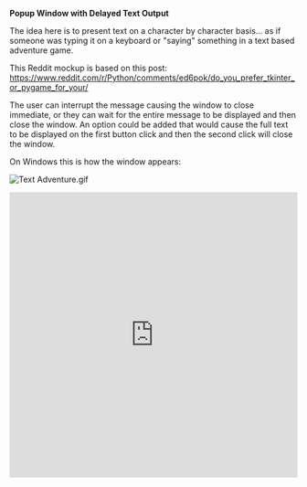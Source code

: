 **Popup Window with Delayed Text Output**

The idea here is to present text on a character by character basis... as if someone was typing it on a keyboard or "saying" something in a text based adventure game.

This Reddit mockup is based on this post:
https://www.reddit.com/r/Python/comments/ed6pok/do_you_prefer_tkinter_or_pygame_for_your/

The user can interrupt the message causing the window to close immediate, or they can wait for the entire message to be displayed and then close the window.  An option could be added that would cause the full text to be displayed on the first button click and then the second click will close the window.

On Windows this is how the window appears:

![Text Adventure.gif](/api/files/5dfd15d6cbebe7b85558e0f1/text-adventure.gif "Text Adventure.gif")


<iframe src='https://trinket.io/embed/pygame/59505c03ea?start=result' width='100%' height='500' frameborder='0' marginwidth='0' marginheight='0' allowfullscreen></iframe>
